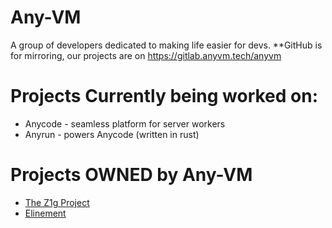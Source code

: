 # Any-VM
A group of developers dedicated to making life easier for devs.
**GitHub is for mirroring, our projects are on https://gitlab.anyvm.tech/anyvm

# Projects Currently being worked on:
+ Anycode - seamless platform for server workers
+ Anyrun - powers Anycode (written in rust)

# Projects OWNED by Any-VM
+ [The Z1g Project](https://github.com/z1g-project)
+ [Elinement](https://github.com/Elinement)

